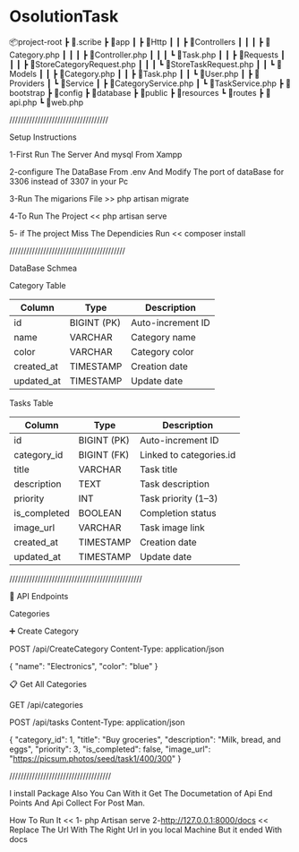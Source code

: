# OsolutionTask
📦project-root
 ┣ 📂.scribe
 ┣ 📂app
 ┃ ┣ 📂Http
 ┃ ┃ ┣ 📂Controllers
 ┃ ┃ ┃ ┣ 📜Category.php
 ┃ ┃ ┃ ┣ 📜Controller.php
 ┃ ┃ ┃ ┗ 📜Task.php
 ┃ ┃ ┣ 📂Requests
 ┃ ┃ ┃ ┣ 📜StoreCategoryRequest.php
 ┃ ┃ ┃ ┗ 📜StoreTaskRequest.php
 ┃ ┃ ┗ 📂Models
 ┃ ┃   ┣ 📜Category.php
 ┃ ┃   ┣ 📜Task.php
 ┃ ┃   ┗ 📜User.php
 ┃ ┣ 📂Providers
 ┃ ┗ 📂Service
 ┃   ┣ 📜CategoryService.php
 ┃   ┗ 📜TaskService.php
 ┣ 📂bootstrap
 ┣ 📂config
 ┣ 📂database
 ┣ 📂public
 ┣ 📂resources
 ┗ 📂routes
   ┣ 📜api.php
   ┗ 📜web.php



///////////////////////////////////

Setup Instructions 

1-First Run The Server And mysql From Xampp 

2-configure The DataBase From .env And Modify The port of dataBase for 3306 instead of 3307 in your Pc 

3-Run The migarions File >> php artisan migrate 

4-To Run The Project << php artisan serve 

5- if The project Miss The Dependicies Run << composer install 

/////////////////////////////////////////

DataBase Schmea 

Category Table

| Column      | Type        | Description       |
| ----------- | ----------- | ----------------- |
| id          | BIGINT (PK) | Auto-increment ID |
| name        | VARCHAR     | Category name     |
| color       | VARCHAR     | Category color    |
| created\_at | TIMESTAMP   | Creation date     |
| updated\_at | TIMESTAMP   | Update date       |

Tasks Table

| Column        | Type        | Description             |
| ------------- | ----------- | ----------------------- |
| id            | BIGINT (PK) | Auto-increment ID       |
| category\_id  | BIGINT (FK) | Linked to categories.id |
| title         | VARCHAR     | Task title              |
| description   | TEXT        | Task description        |
| priority      | INT         | Task priority (1–3)     |
| is\_completed | BOOLEAN     | Completion status       |
| image\_url    | VARCHAR     | Task image link         |
| created\_at   | TIMESTAMP   | Creation date           |
| updated\_at   | TIMESTAMP   | Update date             |

///////////////////////////////////////////////

📡 API Endpoints

Categories 

➕ Create Category

POST /api/CreateCategory
Content-Type: application/json

{
  "name": "Electronics",
  "color": "blue"
}

📋 Get All Categories

GET /api/categories

POST /api/tasks
Content-Type: application/json

{
  "category_id": 1,
  "title": "Buy groceries",
  "description": "Milk, bread, and eggs",
  "priority": 3,
  "is_completed": false,
  "image_url": "https://picsum.photos/seed/task1/400/300"
}


////////////////////////////////////

I install Package Also You Can With it Get The Documetation of Api End Points And Api Collect For Post Man.

How To Run It <<
1- php Artisan serve
2-http://127.0.0.1:8000/docs  << Replace The Url With The Right Url in you local Machine But it ended With docs
